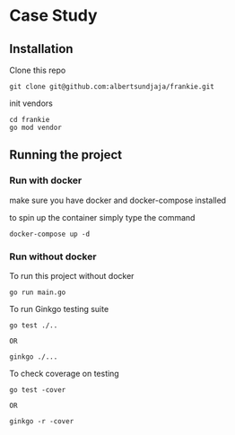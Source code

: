 # Case Study

## Installation

Clone this repo

```
git clone git@github.com:albertsundjaja/frankie.git
```

init vendors

```
cd frankie
go mod vendor
```

## Running the project

### Run with docker

make sure you have docker and docker-compose installed

to spin up the container simply type the command

```
docker-compose up -d
```

### Run without docker

To run this project without docker

```
go run main.go
```

To run Ginkgo testing suite 

```
go test ./..

OR

ginkgo ./...
```

To check coverage on testing

```
go test -cover

OR

ginkgo -r -cover
```
